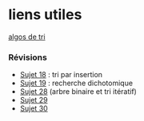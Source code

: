 # liens utiles

[algos de tri](https://interstices.info/les-algorithmes-de-tri/)
### Révisions
* [Sujet 18](https://github.com/thfruchart/tnsi/tree/main/Epreuve_Pratique/Sujet18) : tri par insertion
* [Sujet 19](https://github.com/thfruchart/tnsi/tree/main/Epreuve_Pratique/Sujet19) : recherche dichotomique
* [Sujet 28](https://github.com/thfruchart/tnsi/tree/main/Epreuve_Pratique/Sujet28) (arbre binaire et tri itératif)
* [Sujet 29](https://github.com/thfruchart/tnsi/upload/main/Epreuve_Pratique/Sujet29)
* [Sujet 30](https://github.com/thfruchart/tnsi/upload/main/Epreuve_Pratique/Sujet30)
